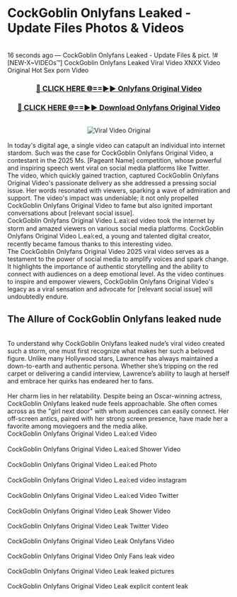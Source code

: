 # CockGoblin Onlyfans Leaked - Update Files Photos & Videos 
<br>
16 seconds ago — CockGoblin Onlyfans Leaked - Update Files & pict. !#[NEW-X~VIDEOs™] CockGoblin Onlyfans Leaked Viral Video XNXX Video Original Hot Sex porn Video
<br>
<div align="center">
<h3><a href="http://freeplayer.one?title=CockGoblin&ref=25OR" rel="nofollow">🔴 CLICK HERE 🌐==►► Onlyfans Original Video</a></h3>
<h3><a href="http://freeplayer.one?title=CockGoblin&ref=25OR" rel="nofollow">🔴 CLICK HERE 🌐==►► Download Onlyfans Original Video</a></h3>
<br>
<a href="http://freeplayer.one?title=CockGoblin&ref=25OR" rel="nofollow" data-target="animated-image.originalLink"><img src="https://i.ibb.co.com/xMMVF88/686577567.gif" alt="Viral Video Original" style="max-width: 100%; display: inline-block;" data-target="animated-image.originalImage"></a>
</div>
<br>
In today's digital age, a single video can catapult an individual into internet stardom. Such was the case for CockGoblin Onlyfans Original Video, a contestant in the 2025 Ms. [Pageant Name] competition, whose powerful and inspiring speech went viral on social media platforms like Twitter.
<br>
The video, which quickly gained traction, captured CockGoblin Onlyfans Original Video's passionate delivery as she addressed a pressing social issue. Her words resonated with viewers, sparking a wave of admiration and support. The video's impact was undeniable; it not only propelled CockGoblin Onlyfans Original Video to fame but also ignited important conversations about [relevant social issue].
<br>
CockGoblin Onlyfans Original Video L.ea𝚔ed video took the internet by storm and amazed viewers on various social media platforms. CockGoblin Onlyfans Original Video L.ea𝚔ed, a young and talented digital creator, recently became famous thanks to this interesting video.
<br>
The CockGoblin Onlyfans Original Video 2025 viral video serves as a testament to the power of social media to amplify voices and spark change. It highlights the importance of authentic storytelling and the ability to connect with audiences on a deep emotional level. As the video continues to inspire and empower viewers, CockGoblin Onlyfans Original Video's legacy as a viral sensation and advocate for [relevant social issue] will undoubtedly endure.
<br>
<h2>The Allure of CockGoblin Onlyfans leaked nude</h2>
<br>
To understand why CockGoblin Onlyfans leaked nude’s viral video created such a storm, one must first recognize what makes her such a beloved figure. Unlike many Hollywood stars, Lawrence has always maintained a down-to-earth and authentic persona. Whether she’s tripping on the red carpet or delivering a candid interview, Lawrence’s ability to laugh at herself and embrace her quirks has endeared her to fans.
<br><br>
Her charm lies in her relatability. Despite being an Oscar-winning actress, CockGoblin Onlyfans leaked nude feels approachable. She often comes across as the "girl next door" with whom audiences can easily connect. Her off-screen antics, paired with her strong screen presence, have made her a favorite among moviegoers and the media alike.
<br>
CockGoblin Onlyfans Original Video L.ea𝚔ed Video
<br><br>
CockGoblin Onlyfans Original Video L.ea𝚔ed Shower Video
<br><br>
CockGoblin Onlyfans Original Video L.ea𝚔ed Photo
<br><br>
CockGoblin Onlyfans Original Video L.ea𝚔ed video instagram
<br><br>
CockGoblin Onlyfans Original Video L.ea𝚔ed Video Twitter
<br><br>
CockGoblin Onlyfans Original Video Leak Shower Video
<br><br>
CockGoblin Onlyfans Original Video Leak Twitter Video
<br><br>
CockGoblin Onlyfans Original Video Leak Onlyfans Video
<br><br>
CockGoblin Onlyfans Original Video Only Fans leak video
<br><br>
CockGoblin Onlyfans Original Video Leak leaked pictures
<br><br>
CockGoblin Onlyfans Original Video Leak explicit content leak